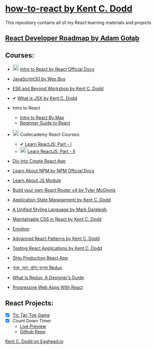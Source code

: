 # [how-to-react by Kent C. Dodd](https://blog.kentcdodds.com/how-to-react-%EF%B8%8F-9e87f48414d2)

This repository contains all of my React learning materials and projects

## [React Developer Roadmap by Adam Gołąb](https://github.com/adam-golab/react-developer-roadmap)


## Courses:
  * <img src="https://emojipedia-us.s3.amazonaws.com/thumbs/120/twitter/139/hourglass_231b.png" width="20px" height="20px" alt="ongoing"> [Intro to React by React Official Docs](https://reactjs.org/tutorial/tutorial.html)
  * [JavaScript30 by Wes Bos](https://javascript30.com/)
  * [ES6 and Beyond Workshop by Kent C. Dodd](https://www.youtube.com/playlist?list=PLV5CVI1eNcJgUA2ziIML3-7sMbS7utie5)
  * ✔ [What is JSX by Kent C. Dodd](https://blog.kentcdodds.com/what-is-jsx-310ab98c463e)
  * Intro to React
      - [Intro to React By Max](https://www.youtube.com/watch?v=UtIOMUQ7nWM&index=8&list=PL6cactdCCnTLkQah9GKzsJmiLbegy4dEk)
      - [Beginner Guide to React](https://egghead.io/courses/the-beginner-s-guide-to-reactjs)
  
  * <img src="https://emojipedia-us.s3.amazonaws.com/thumbs/120/twitter/139/hourglass_231b.png" width="20px" height="20px" alt="ongoing"> Codecademy React Courses:
      - ✔ [Learn ReactJS: Part - I](https://www.codecademy.com/learn/react-101)
      - <img src="https://emojipedia-us.s3.amazonaws.com/thumbs/120/twitter/139/hourglass_231b.png" width="20px" height="20px" alt="ongoing"> [Learn ReactJS: Part - II](https://www.codecademy.com/learn/react-102)

  * [Div into Create React App](https://github.com/facebook/create-react-app)
  * [Learn About NPM by NPM Official Docs](https://docs.npmjs.com/)
  * [Learn About JS Module](https://www.youtube.com/watch?v=kTlcu16rSLc&index=23&list=PLV5CVI1eNcJgNqzNwcs4UKrlJdhfDjshf)
  * [Build your own React Router v4 by Tyler McGinnis](https://tylermcginnis.com/build-your-own-react-router-v4/)
  * [Application State Management by Kent C. Dodd](https://blog.kentcdodds.com/application-state-management-66de608ccb24)
  * [A Unified Styling Language by Mark Dalgleish](https://medium.com/seek-blog/a-unified-styling-language-d0c208de2660)
  * [Maintainable CSS in React by Kent C. Dodd](https://www.youtube.com/watch?v=3-4KsXPO2Q4&index=2&list=PLV5CVI1eNcJgNqzNwcs4UKrlJdhfDjshf)
  * [Emotion](https://emotion.sh/)
  * [Advanced React Patterns by Kent C. Dodd](https://frontendmasters.com/courses/advanced-react-patterns/)
  * [Testing React Applications by Kent C. Dodd](https://frontendmasters.com/courses/testing-react/)
  * [Ship Production React App](https://egghead.io/lessons/react-confidently-ship-production-react-apps)
  * [সহজ, সরল, প্রমিত বাংলায় Redux](https://medium.com/%E0%A6%AA%E0%A7%8D%E0%A6%B0%E0%A7%8B%E0%A6%97%E0%A7%8D%E0%A6%B0%E0%A6%BE%E0%A6%AE%E0%A6%BF%E0%A6%82-%E0%A6%AA%E0%A6%BE%E0%A6%A4%E0%A6%BE/%E0%A6%B8%E0%A6%B9%E0%A6%9C-%E0%A6%B8%E0%A6%B0%E0%A6%B2-%E0%A6%AA%E0%A7%8D%E0%A6%B0%E0%A6%AE%E0%A6%BF%E0%A6%A4-%E0%A6%AC%E0%A6%BE%E0%A6%82%E0%A6%B2%E0%A6%BE%E0%A7%9F-redux-a92a49a1c709)
  * [What Is Redux: A Designer’s Guide](https://www.smashingmagazine.com/2018/07/redux-designers-guide/?utm_source=newsletter&utm_medium=email&utm_campaign=vue_authentication_and_route_handling_using_vue_router&utm_term=2018-07-10)
  * [Progressive Web Apps With React](https://addyosmani.com/blog/progressive-web-apps-with-react/)


## React Projects:
  - [x] [Tic Tac Toe Game](https://github.com/jamal-pb95/tic-tac-toe)
  - [x] Count Down Timer
    - [Live Preview]()
    - [Github Repo]()


[Kent C. Dodd on Egghead.io](https://egghead.io/instructors/kentcdodds)